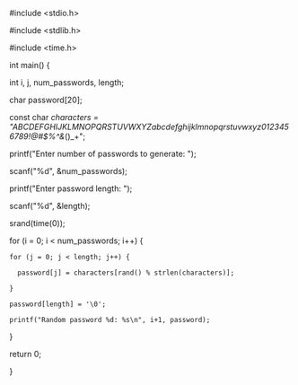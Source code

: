  #include <stdio.h>

#include <stdlib.h>

#include <time.h>

int main() {

  int i, j, num_passwords, length;

  char password[20];

  const char *characters = "ABCDEFGHIJKLMNOPQRSTUVWXYZabcdefghijklmnopqrstuvwxyz0123456789!@#$%^&*()_+";

  printf("Enter number of passwords to generate: ");

  scanf("%d", &num_passwords);

  printf("Enter password length: ");

  scanf("%d", &length);

  srand(time(0));

  for (i = 0; i < num_passwords; i++) {

    for (j = 0; j < length; j++) {

      password[j] = characters[rand() % strlen(characters)];

    }

    password[length] = '\0';

    printf("Random password %d: %s\n", i+1, password);

  }

  return 0;

}

